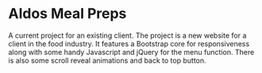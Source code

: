 # Aldos Meal Preps

A current project for an existing client. The project is a new website for a client in the food industry. It features a Bootstrap core for responsiveness along with some handy Javascript and jQuery for the menu function. There is also some scroll reveal animations and back to top button.